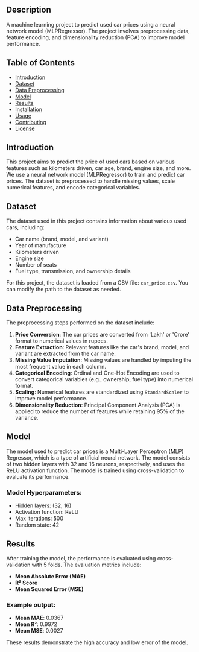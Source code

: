 ## Description
A machine learning project to predict used car prices using a neural network model (MLPRegressor). The project involves preprocessing data, feature encoding, and dimensionality reduction (PCA) to improve model performance.

## Table of Contents
- [Introduction](#introduction)
- [Dataset](#dataset)
- [Data Preprocessing](#data-preprocessing)
- [Model](#model)
- [Results](#results)
- [Installation](#installation)
- [Usage](#usage)
- [Contributing](#contributing)
- [License](#license)

## Introduction
This project aims to predict the price of used cars based on various features such as kilometers driven, car age, brand, engine size, and more. We use a neural network model (MLPRegressor) to train and predict car prices. The dataset is preprocessed to handle missing values, scale numerical features, and encode categorical variables.

## Dataset
The dataset used in this project contains information about various used cars, including:
- Car name (brand, model, and variant)
- Year of manufacture
- Kilometers driven
- Engine size
- Number of seats
- Fuel type, transmission, and ownership details

For this project, the dataset is loaded from a CSV file: `car_price.csv`. You can modify the path to the dataset as needed.

## Data Preprocessing
The preprocessing steps performed on the dataset include:
1. **Price Conversion**: The car prices are converted from 'Lakh' or 'Crore' format to numerical values in rupees.
2. **Feature Extraction**: Relevant features like the car's brand, model, and variant are extracted from the car name.
3. **Missing Value Imputation**: Missing values are handled by imputing the most frequent value in each column.
4. **Categorical Encoding**: Ordinal and One-Hot Encoding are used to convert categorical variables (e.g., ownership, fuel type) into numerical format.
5. **Scaling**: Numerical features are standardized using `StandardScaler` to improve model performance.
6. **Dimensionality Reduction**: Principal Component Analysis (PCA) is applied to reduce the number of features while retaining 95% of the variance.

## Model
The model used to predict car prices is a Multi-Layer Perceptron (MLP) Regressor, which is a type of artificial neural network. The model consists of two hidden layers with 32 and 16 neurons, respectively, and uses the ReLU activation function. The model is trained using cross-validation to evaluate its performance.

### Model Hyperparameters:
- Hidden layers: (32, 16)
- Activation function: ReLU
- Max iterations: 500
- Random state: 42

## Results
After training the model, the performance is evaluated using cross-validation with 5 folds. The evaluation metrics include:
- **Mean Absolute Error (MAE)**
- **R² Score**
- **Mean Squared Error (MSE)**

### Example output:
- **Mean MAE**: 0.0367
- **Mean R²**: 0.9972
- **Mean MSE**: 0.0027

These results demonstrate the high accuracy and low error of the model.

